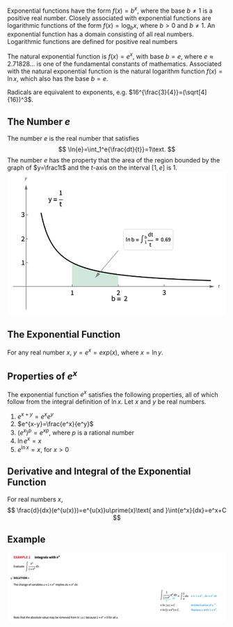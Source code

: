 
Exponential functions have the form $f(x)=b^x$, where the base $b\ne1$ is a positive real number. Closely associated with exponential functions are logarithmic functions of the form $f(x)=\log_b{x}$, where $b\gt0$ and $b\ne1$. An exponential function has a domain consisting of all real numbers. Logarithmic functions are defined for positive real numbers

The natural exponential function is $f(x)=e^x$, with base $b=e$, where $e\approx2.71828…$ is one of the fundamental constants of mathematics. Associated with the natural exponential function is the natural logarithm function $f(x)=\ln{x}$, which also has the base $b=e$.

Radicals are equivalent to exponents, e.g. $16^{\frac{3}{4}}=(\sqrt[4]{16})^3$.

## The Number $e$
The number $e$ is the real number that satisfies
$$
\ln{e}=\int_1^e{\frac{dt}{t}}=1\text.
$$
The number $e$ has the property that the area of the region bounded by the graph of $y=\frac1t$ and the $t$-axis on the interval $[1,e]$ is $1$.
![](/assets/images/2022-02-16-13-46-53.png)

## The Exponential Function
For any real number $x$, $y=e^x=exp(x)$, where $x=\ln{y}$.

## Properties of $e^x$
The exponential function $e^x$ satisfies the following properties, all of which follow from the integral definition of $\ln{x}$. Let $x$ and $y$ be real numbers.
1. $e^{x+y}=e^xe^y$
2. $e^{x-y}=\frac{e^x}{e^y}$
3. $(e^x)^p=e^{xp}$, where $p$ is a rational number
4. $\ln{e^x}=x$
5. $e^{\ln{x}}=x$, for $x\gt0$
## Derivative and Integral of the Exponential Function
For real numbers $x$,
$$
\frac{d}{dx}(e^{u(x)})=e^{u(x)}u\prime(x)\text{ and }\int{e^x}{dx}=e^x+C
$$
## Example
![](/assets/images/2022-02-20-19-07-18.png)